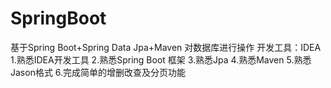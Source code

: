 # SpringBoot
基于Spring Boot+Spring Data Jpa+Maven 对数据库进行操作 
开发工具：IDEA
1.熟悉IDEA开发工具
2.熟悉Spring Boot 框架
3.熟悉Jpa
4.熟悉Maven
5.熟悉Jason格式
6.完成简单的增删改查及分页功能
